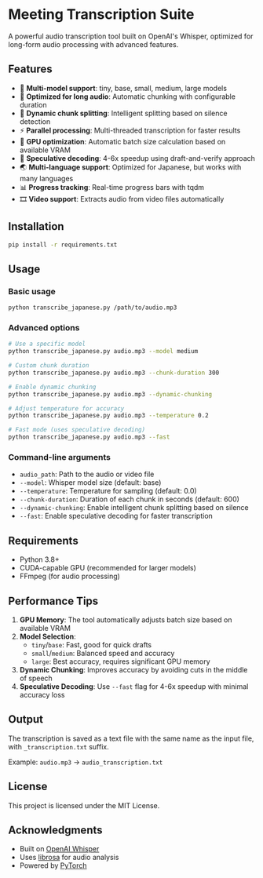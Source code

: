 # Meeting Transcription Suite

A powerful audio transcription tool built on OpenAI's Whisper, optimized for long-form audio processing with advanced features.

## Features

- 🎯 **Multi-model support**: tiny, base, small, medium, large models
- 🚀 **Optimized for long audio**: Automatic chunking with configurable duration
- 🎵 **Dynamic chunk splitting**: Intelligent splitting based on silence detection
- ⚡ **Parallel processing**: Multi-threaded transcription for faster results
- 🧠 **GPU optimization**: Automatic batch size calculation based on available VRAM
- 🔄 **Speculative decoding**: 4-6x speedup using draft-and-verify approach
- 🌏 **Multi-language support**: Optimized for Japanese, but works with many languages
- 📊 **Progress tracking**: Real-time progress bars with tqdm
- 🎞️ **Video support**: Extracts audio from video files automatically

## Installation

```bash
pip install -r requirements.txt
```

## Usage

### Basic usage
```bash
python transcribe_japanese.py /path/to/audio.mp3
```

### Advanced options
```bash
# Use a specific model
python transcribe_japanese.py audio.mp3 --model medium

# Custom chunk duration
python transcribe_japanese.py audio.mp3 --chunk-duration 300

# Enable dynamic chunking
python transcribe_japanese.py audio.mp3 --dynamic-chunking

# Adjust temperature for accuracy
python transcribe_japanese.py audio.mp3 --temperature 0.2

# Fast mode (uses speculative decoding)
python transcribe_japanese.py audio.mp3 --fast
```

### Command-line arguments
- `audio_path`: Path to the audio or video file
- `--model`: Whisper model size (default: base)
- `--temperature`: Temperature for sampling (default: 0.0)
- `--chunk-duration`: Duration of each chunk in seconds (default: 600)
- `--dynamic-chunking`: Enable intelligent chunk splitting based on silence
- `--fast`: Enable speculative decoding for faster transcription

## Requirements

- Python 3.8+
- CUDA-capable GPU (recommended for larger models)
- FFmpeg (for audio processing)

## Performance Tips

1. **GPU Memory**: The tool automatically adjusts batch size based on available VRAM
2. **Model Selection**: 
   - `tiny`/`base`: Fast, good for quick drafts
   - `small`/`medium`: Balanced speed and accuracy
   - `large`: Best accuracy, requires significant GPU memory
3. **Dynamic Chunking**: Improves accuracy by avoiding cuts in the middle of speech
4. **Speculative Decoding**: Use `--fast` flag for 4-6x speedup with minimal accuracy loss

## Output

The transcription is saved as a text file with the same name as the input file, with `_transcription.txt` suffix.

Example: `audio.mp3` → `audio_transcription.txt`

## License

This project is licensed under the MIT License.

## Acknowledgments

- Built on [OpenAI Whisper](https://github.com/openai/whisper)
- Uses [librosa](https://librosa.org/) for audio analysis
- Powered by [PyTorch](https://pytorch.org/)